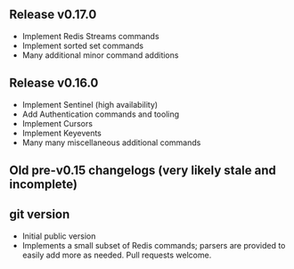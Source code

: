 ## Release v0.17.0

- Implement Redis Streams commands
- Implement sorted set commands
- Many additional minor command additions

## Release v0.16.0

- Implement Sentinel (high availability)
- Add Authentication commands and tooling
- Implement Cursors
- Implement Keyevents
- Many many miscellaneous additional commands

## Old pre-v0.15 changelogs (very likely stale and incomplete)

## git version

- Initial public version
- Implements a small subset of Redis commands; parsers are provided to
  easily add more as needed. Pull requests welcome.
